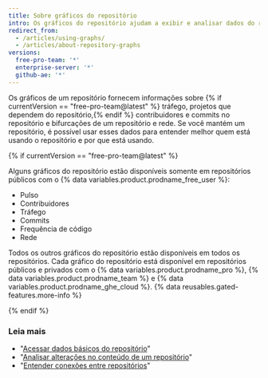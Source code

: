 ```yaml
---
title: Sobre gráficos do repositório
intro: Os gráficos do repositório ajudam a exibir e analisar dados do repositório.
redirect_from:
  - /articles/using-graphs/
  - /articles/about-repository-graphs
versions:
  free-pro-team: '*'
  enterprise-server: '*'
  github-ae: '*'
---
```


Os gráficos de um repositório fornecem informações sobre {% if currentVersion == "free-pro-team@latest" %} tráfego, projetos que dependem do repositório,{% endif %} contribuidores e commits no repositório e bifurcações de um repositório e rede. Se você mantém um repositório, é possível usar esses dados para entender melhor quem está usando o repositório e por que está usando.

{% if currentVersion == "free-pro-team@latest" %}

Alguns gráficos do repositório estão disponíveis somente em repositórios públicos com o {% data variables.product.prodname_free_user %}:
- Pulso
- Contribuidores
- Tráfego
- Commits
- Frequência de código
- Rede

Todos os outros gráficos do repositório estão disponíveis em todos os repositórios. Cada gráfico do repositório está disponível em repositórios públicos e privados com o {% data variables.product.prodname_pro %}, {% data variables.product.prodname_team %} e {% data variables.product.prodname_ghe_cloud %}. {% data reusables.gated-features.more-info %}

{% endif %}

### Leia mais

- "[Acessar dados básicos do repositório](/articles/accessing-basic-repository-data)"
- "[Analisar alterações no conteúdo de um repositório](/articles/analyzing-changes-to-a-repository-s-content)"
- "[Entender conexões entre repositórios](/articles/understanding-connections-between-repositories)"

